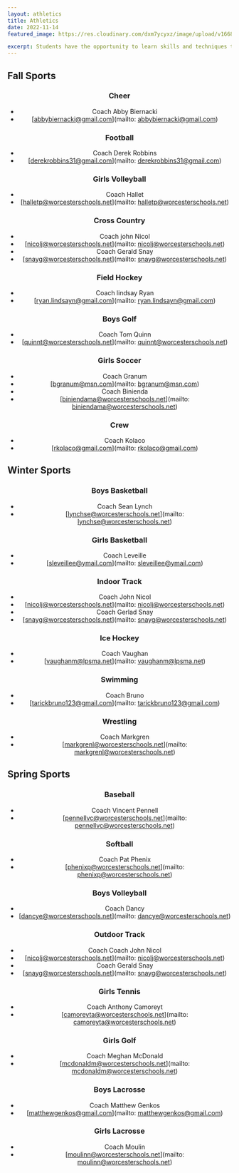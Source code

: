 ```yaml
---
layout: athletics
title: Athletics 
date: 2022-11-14
featured_image: https://res.cloudinary.com/dxm7ycyxz/image/upload/v1668016931/2022/04/riley-mccullough-iezcEpGuYdE-unsplash-1-768x512_pxswv8.jpg

excerpt: Students have the opportunity to learn skills and techniques that translate to what they learn in the classroom – leadership, teamwork, respect, dedication, mental and physical toughness on and off the playing field.
---
```





## Fall Sports

<div class="col-3" style="text-align: center;" markdown="1">

### Cheer 
- Coach Abby Biernacki
- [abbybiernacki@gmail.com](mailto: abbybiernacki@gmail.com)

### Football
- Coach Derek Robbins
- [derekrobbins31@gmail.com](mailto: derekrobbins31@gmail.com)

### Girls Volleyball
- Coach Hallet
- [halletp@worcesterschools.net](mailto: halletp@worcesterschools.net)

### Cross Country
- Coach john Nicol
- [nicolj@worcesterschools.net](mailto: nicolj@worcesterschools.net)
- Coach Gerald Snay<br>
- [snayg@worcesterschools.net](mailto: snayg@worcesterschools.net)

### Field Hockey
- Coach lindsay Ryan
- [ryan.lindsayn@gmail.com](mailto: ryan.lindsayn@gmail.com)

### Boys Golf
- Coach Tom Quinn
- [quinnt@worcesterschools.net](mailto: quinnt@worcesterschools.net)

### Girls Soccer
- Coach Granum
- [bgranum@msn.com](mailto: bgranum@msn.com)
- Coach Binienda
- [biniendama@worcesterschools.net](mailto: biniendama@worcesterschools.net)

### Crew
- Coach Kolaco
- [rkolaco@gmail.com](mailto: rkolaco@gmail.com)

</div>

## Winter Sports

<div class="col-3" style="text-align: center;" markdown="1">

### Boys Basketball
- Coach Sean Lynch
- [lynchse@worcesterschools.net](mailto: lynchse@worcesterschools.net)

### Girls Basketball
- Coach Leveille
- [sleveillee@ymail.com](mailto: sleveillee@ymail.com)

### Indoor Track
- Coach John Nicol
- [nicolj@worcesterschools.net](mailto: nicolj@worcesterschools.net)
- Coach Gerlad Snay
- [snayg@worcesterschools.net](mailto: snayg@worcesterschools.net)

### Ice Hockey
- Coach Vaughan
- [vaughanm@lpsma.net](mailto: vaughanm@lpsma.net)

### Swimming
- Coach Bruno
- [tarickbruno123@gmail.com](mailto: tarickbruno123@gmail.com)

### Wrestling
- Coach Markgren
- [markgrenl@worcesterschools.net](mailto: markgrenl@worcesterschools.net)

</div>

## Spring Sports

<div class="col-3" style="text-align: center;" markdown="1">

### Baseball
- Coach Vincent Pennell
- [pennellvc@worcesterschools.net](mailto: pennellvc@worcesterschools.net)

### Softball
- Coach Pat Phenix
- [phenixp@worcesterschools.net](mailto: phenixp@worcesterschools.net)

### Boys Volleyball
- Coach Dancy
- [dancye@worcesterschools.net](mailto: dancye@worcesterschools.net)

### Outdoor Track
- Coach Coach John Nicol
- [nicolj@worcesterschools.net](mailto: nicolj@worcesterschools.net)
- Coach Gerald Snay
- [snayg@worcesterschools.net](mailto: snayg@worcesterschools.net)

### Girls Tennis
- Coach Anthony Camoreyt
- [camoreyta@worcesterschools.net](mailto: camoreyta@worcesterschools.net)

### Girls Golf
- Coach Meghan McDonald
- [mcdonaldm@worcesterschools.net](mailto: mcdonaldm@worcesterschools.net)

### Boys Lacrosse
- Coach Matthew Genkos
- [matthewgenkos@gmail.com](mailto: matthewgenkos@gmail.com)

### Girls Lacrosse
- Coach Moulin
- [moulinn@worcesterschools.net](mailto: moulinn@worcesterschools.net)

<div>